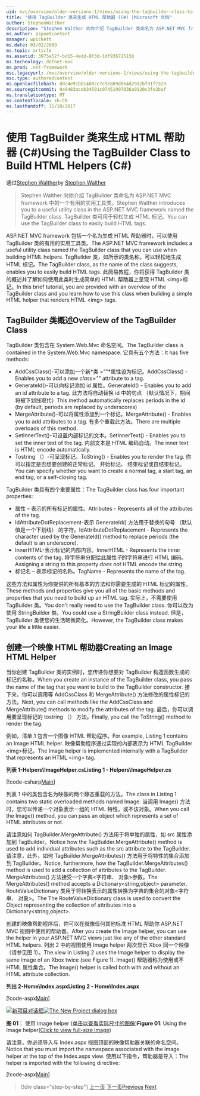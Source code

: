 ```yaml
---
uid: mvc/overview/older-versions-1/views/using-the-tagbuilder-class-to-build-html-helpers-cs
title: "使用 TagBuilder 类来生成 HTML 帮助器 (C#) |Microsoft 文档"
author: StephenWalther
description: "Stephen Walther 向你介绍 TagBuilder 类命名为 ASP.NET MVC framework 中的一个有用的实用工具类。 你可以轻松地使用 TagBuilder 类..."
ms.author: aspnetcontent
manager: wpickett
ms.date: 03/02/2009
ms.topic: article
ms.assetid: 3975a52f-bd15-4edd-8f3d-1df93672515b
ms.technology: dotnet-mvc
ms.prod: .net-framework
msc.legacyurl: /mvc/overview/older-versions-1/views/using-the-tagbuilder-class-to-build-html-helpers-cs
msc.type: authoredcontent
ms.openlocfilehash: ddc4e91bb14082c7c5e889d064d29d2bf91f7329
ms.sourcegitcommit: 9a9483aceb34591c97451997036a9120c3fe2baf
ms.translationtype: MT
ms.contentlocale: zh-CN
ms.lasthandoff: 11/10/2017
---
```

<a name="using-the-tagbuilder-class-to-build-html-helpers-c"></a><span data-ttu-id="fda74-104">使用 TagBuilder 类来生成 HTML 帮助器 (C#)</span><span class="sxs-lookup"><span data-stu-id="fda74-104">Using the TagBuilder Class to Build HTML Helpers (C#)</span></span>
====================
<span data-ttu-id="fda74-105">通过[Stephen Walther](https://github.com/StephenWalther)</span><span class="sxs-lookup"><span data-stu-id="fda74-105">by [Stephen Walther](https://github.com/StephenWalther)</span></span>

> <span data-ttu-id="fda74-106">Stephen Walther 向你介绍 TagBuilder 类命名为 ASP.NET MVC framework 中的一个有用的实用工具类。</span><span class="sxs-lookup"><span data-stu-id="fda74-106">Stephen Walther introduces you to a useful utility class in the ASP.NET MVC framework named the TagBuilder class.</span></span> <span data-ttu-id="fda74-107">TagBuilder 类可用于轻松生成 HTML 标记。</span><span class="sxs-lookup"><span data-stu-id="fda74-107">You can use the TagBuilder class to easily build HTML tags.</span></span>


<span data-ttu-id="fda74-108">ASP.NET MVC framework 包括一个名为生成 HTML 帮助器时，可以使用 TagBuilder 类的有用的实用工具类。</span><span class="sxs-lookup"><span data-stu-id="fda74-108">The ASP.NET MVC framework includes a useful utility class named the TagBuilder class that you can use when building HTML helpers.</span></span> <span data-ttu-id="fda74-109">TagBuilder 类，如所示的类名称，可以轻松地生成 HTML 标记。</span><span class="sxs-lookup"><span data-stu-id="fda74-109">The TagBuilder class, as the name of the class suggests, enables you to easily build HTML tags.</span></span> <span data-ttu-id="fda74-110">此简易教程，你将获得 TagBuilder 类的概述并了解如何使用此类时生成简单的 HTML 帮助器上呈现 HTML &lt;img&gt;标记。</span><span class="sxs-lookup"><span data-stu-id="fda74-110">In this brief tutorial, you are provided with an overview of the TagBuilder class and you learn how to use this class when building a simple HTML helper that renders HTML &lt;img&gt; tags.</span></span>

## <a name="overview-of-the-tagbuilder-class"></a><span data-ttu-id="fda74-111">TagBuilder 类概述</span><span class="sxs-lookup"><span data-stu-id="fda74-111">Overview of the TagBuilder Class</span></span>

<span data-ttu-id="fda74-112">TagBuilder 类包含在 System.Web.Mvc 命名空间。</span><span class="sxs-lookup"><span data-stu-id="fda74-112">The TagBuilder class is contained in the System.Web.Mvc namespace.</span></span> <span data-ttu-id="fda74-113">它具有五个方法：</span><span class="sxs-lookup"><span data-stu-id="fda74-113">It has five methods:</span></span>

- <span data-ttu-id="fda74-114">AddCssClass()-可以添加一个新*类 =""*属性设为标记。</span><span class="sxs-lookup"><span data-stu-id="fda74-114">AddCssClass() - Enables you to add a new *class=""* attribute to a tag.</span></span>
- <span data-ttu-id="fda74-115">GenerateId()-可以向标记添加 id 属性。</span><span class="sxs-lookup"><span data-stu-id="fda74-115">GenerateId() - Enables you to add an id attribute to a tag.</span></span> <span data-ttu-id="fda74-116">此方法将自动替换 id 中的句点 （默认情况下，期间将被下划线取代）</span><span class="sxs-lookup"><span data-stu-id="fda74-116">This method automatically replaces periods in the id (by default, periods are replaced by underscores)</span></span>
- <span data-ttu-id="fda74-117">MergeAttribute()-可以将属性添加到一个标记。</span><span class="sxs-lookup"><span data-stu-id="fda74-117">MergeAttribute() - Enables you to add attributes to a tag.</span></span> <span data-ttu-id="fda74-118">有多个重载此方法。</span><span class="sxs-lookup"><span data-stu-id="fda74-118">There are multiple overloads of this method.</span></span>
- <span data-ttu-id="fda74-119">SetInnerText()-可设置内部标记的文本。</span><span class="sxs-lookup"><span data-stu-id="fda74-119">SetInnerText() - Enables you to set the inner text of the tag.</span></span> <span data-ttu-id="fda74-120">内部文本是 HTML 编码自动。</span><span class="sxs-lookup"><span data-stu-id="fda74-120">The inner text is HTML encode automatically.</span></span>
- <span data-ttu-id="fda74-121">Tostring （）-可呈现标记。</span><span class="sxs-lookup"><span data-stu-id="fda74-121">ToString() - Enables you to render the tag.</span></span> <span data-ttu-id="fda74-122">你可以指定是否想要创建的正常标记、 开始标记、 结束标记或自结束标记。</span><span class="sxs-lookup"><span data-stu-id="fda74-122">You can specify whether you want to create a normal tag, a start tag, an end tag, or a self-closing tag.</span></span>
  

<span data-ttu-id="fda74-123">TagBuilder 类具有四个重要属性：</span><span class="sxs-lookup"><span data-stu-id="fda74-123">The TagBuilder class has four important properties:</span></span>

- <span data-ttu-id="fda74-124">属性 – 表示的所有标记的属性。</span><span class="sxs-lookup"><span data-stu-id="fda74-124">Attributes - Represents all of the attributes of the tag.</span></span>
- <span data-ttu-id="fda74-125">IdAttributeDotReplacement-表示 GenerateId() 方法用于替换的句号 （默认值是一个下划线） 的字符。</span><span class="sxs-lookup"><span data-stu-id="fda74-125">IdAttributeDotReplacement - Represents the character used by the GenerateId() method to replace periods (the default is an underscore).</span></span>
- <span data-ttu-id="fda74-126">InnerHTML-表示标记的内部内容。</span><span class="sxs-lookup"><span data-stu-id="fda74-126">InnerHTML - Represents the inner contents of the tag.</span></span> <span data-ttu-id="fda74-127">将字符串分配给此属性*不*的字符串进行 HTML 编码。</span><span class="sxs-lookup"><span data-stu-id="fda74-127">Assigning a string to this property *does not* HTML encode the string.</span></span>
- <span data-ttu-id="fda74-128">标记名 – 表示标记的名称。</span><span class="sxs-lookup"><span data-stu-id="fda74-128">TagName - Represents the name of the tag.</span></span>

<span data-ttu-id="fda74-129">这些方法和属性为你提供的所有基本的方法和你需要生成的 HTML 标记的属性。</span><span class="sxs-lookup"><span data-stu-id="fda74-129">These methods and properties give you all of the basic methods and properties that you need to build up an HTML tag.</span></span> <span data-ttu-id="fda74-130">实际上，不需要使用 TagBuilder 类。</span><span class="sxs-lookup"><span data-stu-id="fda74-130">You don't really need to use the TagBuilder class.</span></span> <span data-ttu-id="fda74-131">你可以改为使用 StringBuilder 类。</span><span class="sxs-lookup"><span data-stu-id="fda74-131">You could use a StringBuilder class instead.</span></span> <span data-ttu-id="fda74-132">但是，TagBuilder 类使您的生活略微简化。</span><span class="sxs-lookup"><span data-stu-id="fda74-132">However, the TagBuilder class makes your life a little easier.</span></span>

## <a name="creating-an-image-html-helper"></a><span data-ttu-id="fda74-133">创建一个映像 HTML 帮助器</span><span class="sxs-lookup"><span data-stu-id="fda74-133">Creating an Image HTML Helper</span></span>

<span data-ttu-id="fda74-134">当你创建 TagBuilder 类的实例时，您传递你想要对 TagBuilder 构造函数生成的标记的名称。</span><span class="sxs-lookup"><span data-stu-id="fda74-134">When you create an instance of the TagBuilder class, you pass the name of the tag that you want to build to the TagBuilder constructor.</span></span> <span data-ttu-id="fda74-135">接下来，你可以调用等 AddCssClass 和 MergeAttribute() 方法修改的属性标记的方法。</span><span class="sxs-lookup"><span data-stu-id="fda74-135">Next, you can call methods like the AddCssClass and MergeAttribute() methods to modify the attributes of the tag.</span></span> <span data-ttu-id="fda74-136">最后，你可以调用要呈现标记的 tostring （） 方法。</span><span class="sxs-lookup"><span data-stu-id="fda74-136">Finally, you call the ToString() method to render the tag.</span></span>

<span data-ttu-id="fda74-137">例如，清单 1 包含一个图像 HTML 帮助程序。</span><span class="sxs-lookup"><span data-stu-id="fda74-137">For example, Listing 1 contains an Image HTML helper.</span></span> <span data-ttu-id="fda74-138">映像帮助程序通过实现的内部表示为 HTML TagBuilder &lt;img&gt;标记。</span><span class="sxs-lookup"><span data-stu-id="fda74-138">The Image helper is implemented internally with a TagBuilder that represents an HTML &lt;img&gt; tag.</span></span>

<span data-ttu-id="fda74-139">**列表 1-Helpers\ImageHelper.cs**</span><span class="sxs-lookup"><span data-stu-id="fda74-139">**Listing 1 - Helpers\ImageHelper.cs**</span></span>

[!code-csharp[Main](using-the-tagbuilder-class-to-build-html-helpers-cs/samples/sample1.cs)]

<span data-ttu-id="fda74-140">列表 1 中的类包含名为映像的两个静态重载的方法。</span><span class="sxs-lookup"><span data-stu-id="fda74-140">The class in Listing 1 contains two static overloaded methods named Image.</span></span> <span data-ttu-id="fda74-141">当调用 Image() 方法时，您可以传递一个对象表示一组的 HTML 特性，或不该对象。</span><span class="sxs-lookup"><span data-stu-id="fda74-141">When you call the Image() method, you can pass an object which represents a set of HTML attributes or not.</span></span>

<span data-ttu-id="fda74-142">请注意如何 TagBuilder.MergeAttribute() 方法用于将单独的属性，如 src 属性添加到 TagBuilder。</span><span class="sxs-lookup"><span data-stu-id="fda74-142">Notice how the TagBuilder.MergeAttribute() method is used to add individual attributes such as the src attribute to the TagBuilder.</span></span> <span data-ttu-id="fda74-143">请注意，此外，如何 TagBuilder.MergeAttributes() 方法用于将特性的集合添加到 TagBuilder。</span><span class="sxs-lookup"><span data-stu-id="fda74-143">Notice, furthermore, how the TagBuilder.MergeAttributes() method is used to add a collection of attributes to the TagBuilder.</span></span> <span data-ttu-id="fda74-144">MergeAttributes() 方法接受一个字典&lt;字符串、 对象&gt;参数。</span><span class="sxs-lookup"><span data-stu-id="fda74-144">The MergeAttributes() method accepts a Dictionary&lt;string,object&gt; parameter.</span></span> <span data-ttu-id="fda74-145">RouteValueDictionary 类用于将转换表示的属性转换为字典的集合的对象&lt;字符串、 对象&gt;。</span><span class="sxs-lookup"><span data-stu-id="fda74-145">The The RouteValueDictionary class is used to convert the Object representing the collection of attributes into a Dictionary&lt;string,object&gt;.</span></span>

<span data-ttu-id="fda74-146">创建的映像帮助程序后，你可以在就像任何其他标准 HTML 帮助你 ASP.NET MVC 视图中使用的帮助器。</span><span class="sxs-lookup"><span data-stu-id="fda74-146">After you create the Image helper, you can use the helper in your ASP.NET MVC views just like any of the other standard HTML helpers.</span></span> <span data-ttu-id="fda74-147">列出 2 中的视图使用 Image helper 两次显示 Xbox 同一个映像 （请参见图 1）。</span><span class="sxs-lookup"><span data-stu-id="fda74-147">The view in Listing 2 uses the Image helper to display the same image of an Xbox twice (see Figure 1).</span></span> <span data-ttu-id="fda74-148">Image() 帮助器称为使用或不 HTML 属性集合。</span><span class="sxs-lookup"><span data-stu-id="fda74-148">The Image() helper is called both with and without an HTML attribute collection.</span></span>

<span data-ttu-id="fda74-149">**列出 2-Home\Index.aspx**</span><span class="sxs-lookup"><span data-stu-id="fda74-149">**Listing 2 - Home\Index.aspx**</span></span>

[!code-aspx[Main](using-the-tagbuilder-class-to-build-html-helpers-cs/samples/sample2.aspx)]


<span data-ttu-id="fda74-150">[![新项目对话框](using-the-tagbuilder-class-to-build-html-helpers-cs/_static/image1.jpg)](using-the-tagbuilder-class-to-build-html-helpers-cs/_static/image1.png)</span><span class="sxs-lookup"><span data-stu-id="fda74-150">[![The New Project dialog box](using-the-tagbuilder-class-to-build-html-helpers-cs/_static/image1.jpg)](using-the-tagbuilder-class-to-build-html-helpers-cs/_static/image1.png)</span></span>

<span data-ttu-id="fda74-151">**图 01**： 使用 Image helper ([单击以查看实际尺寸的图像](using-the-tagbuilder-class-to-build-html-helpers-cs/_static/image2.png))</span><span class="sxs-lookup"><span data-stu-id="fda74-151">**Figure 01**: Using the Image helper([Click to view full-size image](using-the-tagbuilder-class-to-build-html-helpers-cs/_static/image2.png))</span></span>


<span data-ttu-id="fda74-152">请注意，你必须导入与 Index.aspx 视图顶部的映像帮助器关联的命名空间。</span><span class="sxs-lookup"><span data-stu-id="fda74-152">Notice that you must import the namespace associated with the Image helper at the top of the Index.aspx view.</span></span> <span data-ttu-id="fda74-153">使用以下指令，帮助器是导入：</span><span class="sxs-lookup"><span data-stu-id="fda74-153">The helper is imported with the following directive:</span></span>

[!code-aspx[Main](using-the-tagbuilder-class-to-build-html-helpers-cs/samples/sample3.aspx)]

>[!div class="step-by-step"]
<span data-ttu-id="fda74-154">[上一页](creating-custom-html-helpers-cs.md)
[下一页](creating-page-layouts-with-view-master-pages-cs.md)</span><span class="sxs-lookup"><span data-stu-id="fda74-154">[Previous](creating-custom-html-helpers-cs.md)
[Next](creating-page-layouts-with-view-master-pages-cs.md)</span></span>
